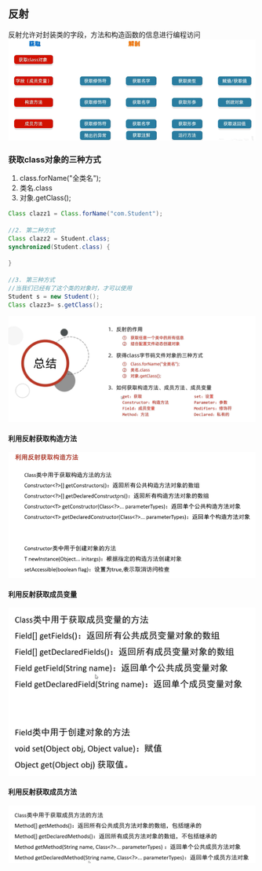 ## 反射
反射允许对封装类的字段，方法和构造函数的信息进行编程访问
![alt text](img2/image-25.png)

### 获取class对象的三种方式
1. class.forName("全类名");
2. 类名.class
3. 对象.getClass();

```java
Class clazz1 = Class.forName("com.Student");

//2. 第二种方式
Class clazz2 = Student.class;
synchronized(Student.class) {

}

//3. 第三种方式
//当我们已经有了这个类的对象时，才可以使用
Student s = new Student();
Class clazz3= s.getClass();
```
![alt text](img2/image-29.png)
#### 利用反射获取构造方法
![alt text](img2/image-26.png)


#### 利用反射获取成员变量
![alt text](img2/image-27.png)

#### 利用反射获取成员方法
![alt text](img2/image-28.png)